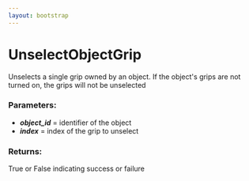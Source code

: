 ```yaml
---
layout: bootstrap
---
```


# UnselectObjectGrip

Unselects a single grip owned by an object. If the object's grips are
        not turned on, the grips will not be unselected
          

### Parameters:

- ***object_id*** = identifier of the object
- ***index*** = index of the grip to unselect
        

### Returns:


True or False indicating success or failure
        


